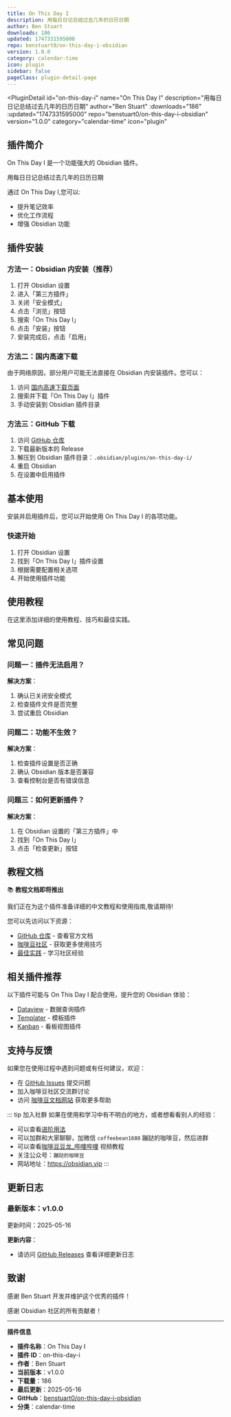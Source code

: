 ```yaml
---
title: On This Day I
description: 用每日日记总结过去几年的日历日期
author: Ben Stuart
downloads: 186
updated: 1747331595000
repo: benstuart0/on-this-day-i-obsidian
version: 1.0.0
category: calendar-time
icon: plugin
sidebar: false
pageClass: plugin-detail-page
---
```


<PluginDetail
  id="on-this-day-i"
  name="On This Day I"
  description="用每日日记总结过去几年的日历日期"
  author="Ben Stuart"
  :downloads="186"
  :updated="1747331595000"
  repo="benstuart0/on-this-day-i-obsidian"
  version="1.0.0"
  category="calendar-time"
  icon="plugin"
>

<!-- AUTO_GENERATED_START -->
## 插件简介

On This Day I 是一个功能强大的 Obsidian 插件。

用每日日记总结过去几年的日历日期

通过 On This Day I,您可以:

- 提升笔记效率
- 优化工作流程
- 增强 Obsidian 功能

<!-- AUTO_GENERATED_END -->

<!-- AUTO_GENERATED_START -->
## 插件安装

### 方法一：Obsidian 内安装（推荐）

1. 打开 Obsidian 设置
2. 进入「第三方插件」
3. 关闭「安全模式」
4. 点击「浏览」按钮
5. 搜索「On This Day I」
6. 点击「安装」按钮
7. 安装完成后，点击「启用」

### 方法二：国内高速下载

由于网络原因，部分用户可能无法直接在 Obsidian 内安装插件。您可以：

1. 访问 [国内高速下载页面](/zh/documentation/obsidian-plugins-download.html)
2. 搜索并下载「On This Day I」插件
3. 手动安装到 Obsidian 插件目录

### 方法三：GitHub 下载

1. 访问 [GitHub 仓库](https://github.com/benstuart0/on-this-day-i-obsidian)
2. 下载最新版本的 Release
3. 解压到 Obsidian 插件目录：`.obsidian/plugins/on-this-day-i/`
4. 重启 Obsidian
5. 在设置中启用插件

## 基本使用

安装并启用插件后，您可以开始使用 On This Day I 的各项功能。

### 快速开始

1. 打开 Obsidian 设置
2. 找到「On This Day I」插件设置
3. 根据需要配置相关选项
4. 开始使用插件功能

<!-- AUTO_GENERATED_END -->

<!-- CUSTOM_CONTENT_START:tutorial -->
## 使用教程

在这里添加详细的使用教程、技巧和最佳实践。

<!-- CUSTOM_CONTENT_END:tutorial -->

<!-- SHARED_CONTENT_START -->
## 常见问题

### 问题一：插件无法启用？

**解决方案**：
1. 确认已关闭安全模式
2. 检查插件文件是否完整
3. 尝试重启 Obsidian

### 问题二：功能不生效？

**解决方案**：
1. 检查插件设置是否正确
2. 确认 Obsidian 版本是否兼容
3. 查看控制台是否有错误信息

### 问题三：如何更新插件？

**解决方案**：
1. 在 Obsidian 设置的「第三方插件」中
2. 找到「On This Day I」
3. 点击「检查更新」按钮

## 教程文档

📚 **教程文档即将推出**

我们正在为这个插件准备详细的中文教程和使用指南,敬请期待!

您可以先访问以下资源：
- [GitHub 仓库](https://github.com/benstuart0/on-this-day-i-obsidian) - 查看官方文档
- [咖啡豆社区](/zh/bases/) - 获取更多使用技巧
- [最佳实践](/zh/best-practices/) - 学习社区经验

## 相关插件推荐

以下插件可能与 On This Day I 配合使用，提升您的 Obsidian 体验：

- [Dataview](/zh/plugins/dataview.html) - 数据查询插件
- [Templater](/zh/plugins/templater-obsidian.html) - 模板插件
- [Kanban](/zh/plugins/obsidian-kanban.html) - 看板视图插件

## 支持与反馈

如果您在使用过程中遇到问题或有任何建议，欢迎：

- 在 [GitHub Issues](https://github.com/benstuart0/on-this-day-i-obsidian/issues) 提交问题
- 加入咖啡豆社区交流群讨论
- 访问 [咖啡豆文档网站](https://obsidian.vip) 获取更多帮助

::: tip 加入社群
如果在使用和学习中有不明白的地方，或者想看看别人的经验：
- 可以查看[进阶用法](/zh/advanced)
- 可以加群和大家聊聊，加微信 `coffeebean1688` 蹦跶的咖啡豆，然后进群
- 可以查看[咖啡豆豆龙_哔哩哔哩](https://space.bilibili.com/618777356) 视频教程
- 关注公众号：`蹦跶的咖啡豆`
- 网站地址：https://obsidian.vip
:::
<!-- SHARED_CONTENT_END -->

<!-- AUTO_GENERATED_START -->
## 更新日志

### 最新版本：v1.0.0

更新时间：2025-05-16

**更新内容**：
- 请访问 [GitHub Releases](https://github.com/benstuart0/on-this-day-i-obsidian/releases) 查看详细更新日志

## 致谢

感谢 Ben Stuart 开发并维护这个优秀的插件！

感谢 Obsidian 社区的所有贡献者！

---

**插件信息**
- **插件名称**：On This Day I
- **插件 ID**：on-this-day-i
- **作者**：Ben Stuart
- **当前版本**：v1.0.0
- **下载量**：186
- **最后更新**：2025-05-16
- **GitHub**：[benstuart0/on-this-day-i-obsidian](https://github.com/benstuart0/on-this-day-i-obsidian)
- **分类**：calendar-time
<!-- AUTO_GENERATED_END -->

</PluginDetail>

